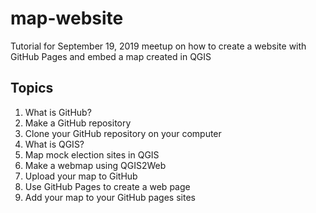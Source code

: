 # map-website
Tutorial for September 19, 2019 meetup on how to create a website with GitHub Pages and embed a map created in QGIS

## Topics
1. What is GitHub?
2. Make a GitHub repository
3. Clone your GitHub repository on your computer
4. What is QGIS?
5. Map mock election sites in QGIS
6. Make a webmap using QGIS2Web
7. Upload your map to GitHub
8. Use GitHub Pages to create a web page
9. Add your map to your GitHub pages sites
